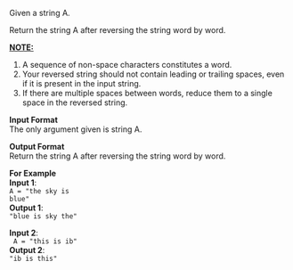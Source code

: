 

Given a string A.

Return the string A after reversing the string word by word.

<b><u>NOTE:</u></b>
1. A sequence of non-space characters constitutes a word.
2. Your reversed string should not contain leading or trailing spaces, even if it is present in the input string.
3. If there are multiple spaces between words, reduce them to a single space in the reversed string.



<b>Input Format</b><br>
The only argument given is string A.

<b>Output Format</b><br>
Return the string A after reversing the string word by word.

<b>For Example</b><br>
<b>Input 1</b>:<br><code>A = "the sky is blue"<br></code>
<b>Output 1</b>:<br>
    <code>"blue is sky the"</code>

<b>Input 2</b>:<br>
   <code> A = "this is ib"</code><br>
<b>Output 2</b>:<br>
    <code>"ib is this"</code>

